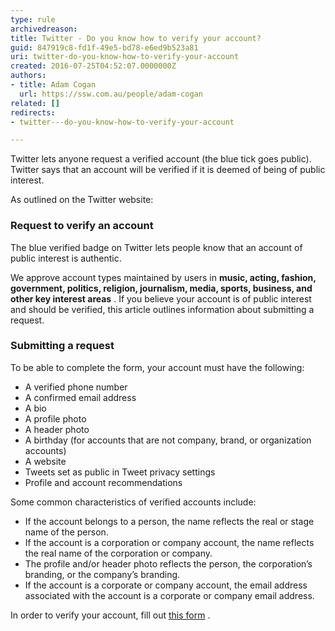 ```yaml
---
type: rule
archivedreason: 
title: Twitter - Do you know how to verify your account?
guid: 847919c8-fd1f-49e5-bd78-e6ed9b523a81
uri: twitter-do-you-know-how-to-verify-your-account
created: 2016-07-25T04:52:07.0000000Z
authors:
- title: Adam Cogan
  url: https://ssw.com.au/people/adam-cogan
related: []
redirects:
- twitter---do-you-know-how-to-verify-your-account

---
```


Twitter lets anyone request a verified account (the blue tick goes public). Twitter says that an account will be verified if it is deemed of being of public interest.

<!--endintro-->

As outlined on the Twitter website:

### Request to verify an account
The blue verified badge on Twitter lets people know that an account of public interest is authentic. 

We approve account types maintained by users in  **music, acting, fashion, government, politics, religion, journalism, media, sports, business, and other key interest areas** . If you believe your account is of public interest and should be verified, this article outlines information about submitting a request.


### Submitting a request

To be able to complete the form, your account must have the following:

* A verified phone number
* A confirmed email address
* A bio
* A profile photo
* A header photo
* A birthday (for accounts that are not company, brand, or organization accounts)
* A website
* Tweets set as public in Tweet privacy settings
* Profile and account recommendations

Some common characteristics of verified accounts include:



* If the account belongs to a person, the name reflects the real or stage name of the person.
* If the account is a corporation or company account, the name reflects the real name of the corporation or company.
* The profile and/or header photo reflects the person, the corporation’s branding, or the company’s branding.
* If the account is a corporate or company account, the email address associated with the account is a corporate or company email address.


In order to verify your account, fill out [this form](https&#58;//verification.twitter.com/welcome) .
